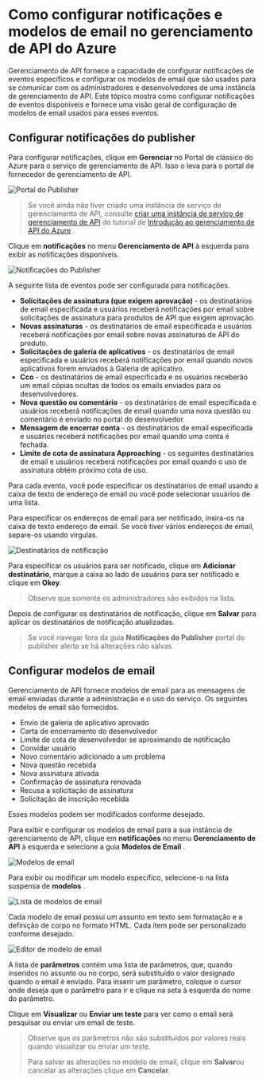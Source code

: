 <properties 
    pageTitle="Como configurar notificações e modelos de email no gerenciamento de API do Azure" 
    description="Aprenda a configurar notificações e modelos de gerenciamento de API do Azure de email." 
    services="api-management" 
    documentationCenter="" 
    authors="steved0x" 
    manager="erikre" 
    editor=""/>

<tags 
    ms.service="api-management" 
    ms.workload="mobile" 
    ms.tgt_pltfrm="na" 
    ms.devlang="na" 
    ms.topic="article" 
    ms.date="10/25/2016" 
    ms.author="sdanie"/>

# <a name="how-to-configure-notifications-and-email-templates-in-azure-api-management"></a>Como configurar notificações e modelos de email no gerenciamento de API do Azure

Gerenciamento de API fornece a capacidade de configurar notificações de eventos específicos e configurar os modelos de email que são usados para se comunicar com os administradores e desenvolvedores de uma instância de gerenciamento de API. Este tópico mostra como configurar notificações de eventos disponíveis e fornece uma visão geral de configuração de modelos de email usados para esses eventos.

## <a name="publisher-notifications"> </a>Configurar notificações do publisher

Para configurar notificações, clique em **Gerenciar** no Portal de clássico do Azure para o serviço de gerenciamento de API. Isso o leva para o portal de fornecedor de gerenciamento de API.

![Portal do Publisher][api-management-management-console]

>Se você ainda não tiver criado uma instância de serviço de gerenciamento de API, consulte [criar uma instância de serviço de gerenciamento de API][] do tutorial de [Introdução ao gerenciamento de API do Azure][] .

Clique em **notificações** no menu **Gerenciamento de API** à esquerda para exibir as notificações disponíveis.

![Notificações do Publisher][api-management-publisher-notifications]

A seguinte lista de eventos pode ser configurada para notificações.

-   **Solicitações de assinatura (que exigem aprovação)** - os destinatários de email especificada e usuários receberá notificações por email sobre solicitações de assinatura para produtos de API que exigem aprovação.
-   **Novas assinaturas** - os destinatários de email especificada e usuários receberá notificações por email sobre novas assinaturas de API do produto.
-   **Solicitações de galeria de aplicativos** - os destinatários de email especificada e usuários receberá notificações por email quando novos aplicativos forem enviados à Galeria de aplicativo.
-   **Cco** - os destinatários de email especificada e os usuários receberão um email cópias ocultas de todos os emails enviados para os desenvolvedores.
-   **Nova questão ou comentário** - os destinatários de email especificada e usuários receberá notificações de email quando uma nova questão ou comentário é enviado no portal do desenvolvedor.
-   **Mensagem de encerrar conta** - os destinatários de email especificada e usuários receberá notificações por email quando uma conta é fechada.
-   **Limite de cota de assinatura Approaching** - os seguintes destinatários de email e usuários receberá notificações por email quando o uso de assinatura obtém próximo cota de uso.

Para cada evento, você pode especificar os destinatários de email usando a caixa de texto de endereço de email ou você pode selecionar usuários de uma lista.

Para especificar os endereços de email para ser notificado, insira-os na caixa de texto endereço de email. Se você tiver vários endereços de email, separe-os usando vírgulas.

![Destinatários de notificação][api-management-email-addresses]

Para especificar os usuários para ser notificado, clique em **Adicionar destinatário**, marque a caixa ao lado de usuários para ser notificado e clique em **Okey**.

>Observe que somente os administradores são exibidos na lista.

Depois de configurar os destinatários de notificação, clique em **Salvar** para aplicar os destinatários de notificação atualizadas.

>Se você navegar fora da guia **Notificações do Publisher** portal do publisher alerta se há alterações não salvas.

## <a name="email-templates"> </a>Configurar modelos de email

Gerenciamento de API fornece modelos de email para as mensagens de email enviadas durante a administração e o uso do serviço. Os seguintes modelos de email são fornecidos.

-   Envio de galeria de aplicativo aprovado
-   Carta de encerramento do desenvolvedor
-   Limite de cota de desenvolvedor se aproximando de notificação
-   Convidar usuário
-   Novo comentário adicionado a um problema
-   Nova questão recebida
-   Nova assinatura ativada
-   Confirmação de assinatura renovada
-   Recusa a solicitação de assinatura
-   Solicitação de inscrição recebida

Esses modelos podem ser modificados conforme desejado.

Para exibir e configurar os modelos de email para a sua instância de gerenciamento de API, clique em **notificações** no menu **Gerenciamento de API** à esquerda e selecione a guia **Modelos de Email** .

![Modelos de email][api-management-email-templates]

Para exibir ou modificar um modelo específico, selecione-o na lista suspensa de **modelos** .

![Lista de modelos de email][api-management-email-templates-list]

Cada modelo de email possui um assunto em texto sem formatação e a definição de corpo no formato HTML. Cada item pode ser personalizado conforme desejado.

![Editor de modelo de email][api-management-email-template]

A lista de **parâmetros** contém uma lista de parâmetros, que, quando inseridos no assunto ou no corpo, será substituído o valor designado quando o email é enviado. Para inserir um parâmetro, coloque o cursor onde deseja que o parâmetro para ir e clique na seta à esquerda do nome do parâmetro.

Clique em **Visualizar** ou **Enviar um teste** para ver como o email será pesquisar ou enviar um email de teste.

>Observe que os parâmetros não são substituídos por valores reais quando visualizar ou enviar um teste.
>
>Para salvar as alterações no modelo de email, clique em **Salvar**ou cancelar as alterações clique em **Cancelar**.



[api-management-management-console]: ./media/api-management-howto-configure-notifications/api-management-management-console.png
[api-management-publisher-notifications]: ./media/api-management-howto-configure-notifications/api-management-publisher-notifications.png
[api-management-email-addresses]: ./media/api-management-howto-configure-notifications/api-management-email-addresses.png


[api-management-email-templates]: ./media/api-management-howto-configure-notifications/api-management-email-templates.png
[api-management-email-templates-list]: ./media/api-management-howto-configure-notifications/api-management-email-templates-list.png
[api-management-email-template]: ./media/api-management-howto-configure-notifications/api-management-email-template.png


[Configure publisher notifications]: #publisher-notifications
[Configure email templates]: #email-templates

[How to create and use groups]: api-management-howto-create-groups.md
[How to associate groups with developers]: api-management-howto-create-groups.md#associate-group-developer

[Introdução ao gerenciamento de API do Azure]: api-management-get-started.md
[Criar uma instância de serviço de gerenciamento de API]: api-management-get-started.md#create-service-instance